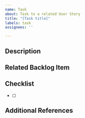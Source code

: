 ```yaml
---
name: Task
about: Task to a related User Story
title: "[Task title]"
labels: task
assignees: ''

---
```


## Description
## Related Backlog Item
## Checklist
- [ ] 
## Additional References
